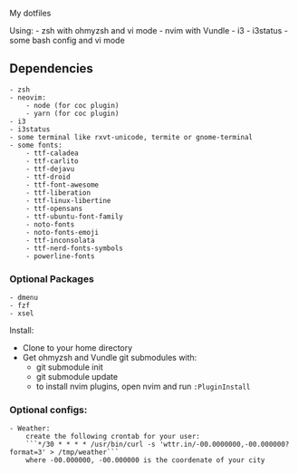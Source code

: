 My dotfiles

Using:
    - zsh with ohmyzsh and vi mode
    - nvim with Vundle
    - i3
    - i3status
    - some bash config and vi mode

## Dependencies
    - zsh
    - neovim:
        - node (for coc plugin)
        - yarn (for coc plugin)
    - i3
    - i3status
    - some terminal like rxvt-unicode, termite or gnome-terminal
    - some fonts:
        - ttf-caladea 
        - ttf-carlito 
        - ttf-dejavu 
        - ttf-droid 
        - ttf-font-awesome 
        - ttf-liberation 
        - ttf-linux-libertine 
        - ttf-opensans 
        - ttf-ubuntu-font-family 
        - noto-fonts
        - noto-fonts-emoji
        - ttf-inconsolata
        - ttf-nerd-fonts-symbols
        - powerline-fonts

### Optional Packages
    - dmenu
    - fzf
    - xsel

Install:
* Clone to your home directory
* Get ohmyzsh and Vundle git submodules with:
    - git submodule init
    - git submodule update
    - to install nvim plugins, open nvim and run `:PluginInstall`

### Optional configs:
    - Weather:
        create the following crontab for your user:
        ```*/30 * * * * /usr/bin/curl -s 'wttr.in/-00.0000000,-00.000000?format=3' > /tmp/weather```
        where -00.000000, -00.000000 is the coordenate of your city

